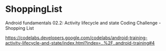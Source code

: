 # ShoppingList

Android fundamentals 02.2: Activity lifecycle and state
Coding Challenge - Shopping List

https://codelabs.developers.google.com/codelabs/android-training-activity-lifecycle-and-state/index.html?index=..%2F..android-training#4
